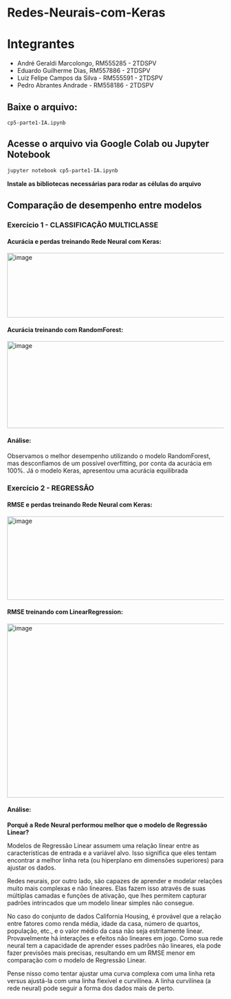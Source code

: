 # Redes-Neurais-com-Keras

# Integrantes
- André Geraldi Marcolongo, RM555285 - 2TDSPV
- Eduardo Guilherme Dias, RM557886 - 2TDSPV
- Luiz Felipe Campos da Silva - RM555591 - 2TDSPV
- Pedro Abrantes Andrade - RM558186 - 2TDSPV

## Baixe o arquivo:
`cp5-parte1-IA.ipynb`

## Acesse o arquivo via Google Colab ou Jupyter Notebook
``` bash
jupyter notebook cp5-parte1-IA.ipynb
```
**Instale as bibliotecas necessárias para rodar as células do arquivo**

## Comparação de desempenho entre modelos
### Exercício 1 - CLASSIFICAÇÃO MULTICLASSE
#### Acurácia e perdas treinando Rede Neural com Keras:
<img width="635" height="150" alt="image" src="https://github.com/user-attachments/assets/471ebf2b-6685-4079-8e5d-0ad8d7c68921" />

#### Acurácia treinando com RandomForest:
<img width="632" height="202" alt="image" src="https://github.com/user-attachments/assets/e24e4668-f159-4f31-a32d-b2f9753c231e" />

#### Análise:
Observamos o melhor desempenho utilizando o modelo RandomForest, mas desconfiamos de um possível overfitting, por conta da acurácia em 100%. Já o modelo Keras, apresentou uma acurácia equilibrada

### Exercício 2 - REGRESSÃO
#### RMSE e perdas treinando Rede Neural com Keras:
<img width="1089" height="194" alt="image" src="https://github.com/user-attachments/assets/01126370-169d-40a2-a71c-d86b0494799d" />

#### RMSE treinando com LinearRegression:
<img width="1485" height="404" alt="image" src="https://github.com/user-attachments/assets/8e904b7e-9371-47d1-969c-d662e01386f3" />

#### Análise:
**Porquê a Rede Neural performou melhor que o modelo de Regressão Linear?**

Modelos de Regressão Linear assumem uma relação linear entre as características de entrada e a variável alvo. Isso significa que eles tentam encontrar a melhor linha reta (ou hiperplano em dimensões superiores) para ajustar os dados.

Redes neurais, por outro lado, são capazes de aprender e modelar relações muito mais complexas e não lineares. Elas fazem isso através de suas múltiplas camadas e funções de ativação, que lhes permitem capturar padrões intrincados que um modelo linear simples não consegue.

No caso do conjunto de dados California Housing, é provável que a relação entre fatores como renda média, idade da casa, número de quartos, população, etc., e o valor médio da casa não seja estritamente linear. Provavelmente há interações e efeitos não lineares em jogo. Como sua rede neural tem a capacidade de aprender esses padrões não lineares, ela pode fazer previsões mais precisas, resultando em um RMSE menor em comparação com o modelo de Regressão Linear.

Pense nisso como tentar ajustar uma curva complexa com uma linha reta versus ajustá-la com uma linha flexível e curvilínea. A linha curvilínea (a rede neural) pode seguir a forma dos dados mais de perto.
